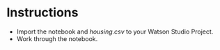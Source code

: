 # Instructions
- Import the notebook and _housing.csv_ to your Watson Studio Project. 
- Work through the notebook.
